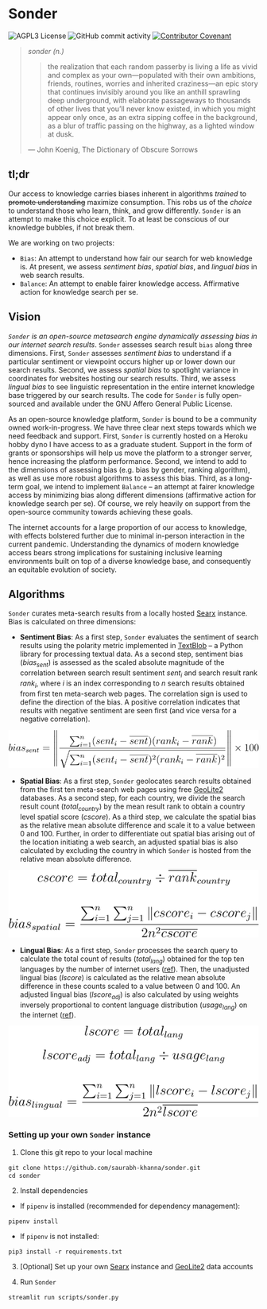 # Sonder

![AGPL3 License](https://img.shields.io/github/license/saurabh-khanna/sonder)
![GitHub commit activity](https://img.shields.io/github/commit-activity/m/saurabh-khanna/sonder)
[![Contributor Covenant](https://img.shields.io/badge/Contributor%20Covenant-v2.0%20adopted-ff69b4.svg)](CODE_OF_CONDUCT.md)

> *sonder (n.)*
>
>> the realization that each random passerby is living a life as vivid and complex as your own—populated with their own ambitions, friends, routines, worries and inherited craziness—an epic story that continues invisibly around you like an anthill sprawling deep underground, with elaborate passageways to thousands of other lives that you’ll never know existed, in which you might appear only once, as an extra sipping coffee in the background, as a blur of traffic passing on the highway, as a lighted window at dusk.
>
> &mdash; John Koenig, The Dictionary of Obscure Sorrows


## tl;dr

Our access to knowledge carries biases inherent in algorithms _trained_ to ~~promote understanding~~ maximize consumption. This robs us of the _choice_ to understand those who learn, think, and grow differently. `Sonder` is an attempt to make this choice explicit. To at least be conscious of our knowledge bubbles, if not break them.

We are working on two projects:
+ `Bias`: An attempt to understand how fair our search for web knowledge is. At present, we assess _sentiment bias_, _spatial bias_, and _lingual bias_ in web search results.
+ `Balance`: An attempt to enable fairer knowledge access. Affirmative action for knowledge search per se.


## Vision

_`Sonder` is an open-source metasearch engine dynamically assessing bias in our internet search results_. `Sonder` assesses search result `bias` along three dimensions. First, `Sonder` assesses _sentiment bias_ to understand if a particular sentiment or viewpoint occurs higher up or lower down our search results. Second, we assess _spatial bias_ to spotlight variance in coordinates for websites hosting our search results. Third, we assess _lingual bias_ to see linguistic representation in the entire internet knowledge base triggered by our search results. The code for `Sonder` is fully open-sourced and available under the GNU Affero General Public License.

As an open-source knowledge platform, `Sonder` is bound to be a community owned work-in-progress. We have three clear next steps towards which we need feedback and support. First, `Sonder` is currently hosted on a Heroku hobby dyno I have access to as a graduate student. Support in the form of grants or sponsorships will help us move the platform to a stronger server, hence increasing the platform performance. Second, we intend to add to the dimensions of assessing bias (e.g. bias by gender, ranking algorithm), as well as use more robust algorithms to assess this bias. Third, as a long-term goal, we intend to implement `Balance` &ndash; an attempt at fairer knowledge access by minimizing bias along different dimensions (affirmative action for knowledge search per se). Of course, we rely heavily on support from the open-source community towards achieving these goals.

The internet accounts for a large proportion of our access to knowledge, with effects bolstered further due to minimal in-person interaction in the current pandemic. Understanding the dynamics of modern knowledge access bears strong implications for sustaining inclusive learning environments built on top of a diverse knowledge base, and consequently an equitable evolution of society.

## Algorithms

`Sonder` curates meta-search results from a locally hosted [Searx](https://github.com/searx/searx) instance. Bias is calculated on three dimensions:

* __Sentiment Bias__: As a first step, `Sonder` evaluates the sentiment of search results using the polarity metric implemented in [TextBlob](https://github.com/sloria/TextBlob) &ndash; a Python library for processing textual data. As a second step, sentiment bias (_bias<sub>sent</sub>_) is assessed as the scaled absolute magnitude of the correlation between search result sentiment _sent<sub>i</sub>_ and search result rank _rank<sub>i</sub>_, where _i_ is an index corresponding to _n_ search results obtained from first ten meta-search web pages. The correlation sign is used to define the direction of the bias. A positive correlation indicates that results with negative sentiment are seen first (and vice versa for a negative correlation).

<p align="center">
  <img src="images/equation_sentiment.svg" />
</p>


* __Spatial Bias__: As a first step, `Sonder` geolocates search results obtained from the first ten meta-search web pages using free [GeoLite2](https://github.com/maxmind/GeoIP2-python) databases. As a second step, for each country, we divide the search result count (_total<sub>country</sub>_) by the mean result rank to obtain a country level spatial score (_cscore_). As a third step, we calculate the spatial bias as the relative mean absolute difference and scale it to a value between 0 and 100. Further, in order to differentiate out spatial bias arising out of the location initiating a web search, an adjusted spatial bias is also calculated by excluding the country in which `Sonder` is hosted from the relative mean absolute difference.

<p align="center">
  <img src="images/equation_spatial.svg" />
</p>

* __Lingual Bias__: As a first step, `Sonder` processes the search query to calculate the total count of results (_total<sub>lang</sub>_) obtained for the top ten languages by the number of internet users ([ref](https://en.wikipedia.org/wiki/Languages_used_on_the_Internet#Internet_users_by_language)). Then, the unadjusted lingual bias (_lscore_) is calculated as the relative mean absolute difference in these counts scaled to a value between 0 and 100. An adjusted lingual bias (_lscore<sub>adj</sub>_) is also calculated by using weights inversely proportional to content language distribution (_usage<sub>lang</sub>_) on the internet ([ref](https://en.wikipedia.org/wiki/Languages_used_on_the_Internet#Content_languages_for_websites)).

<p align="center">
  <img src="images/equation_lingual.svg" />
</p>


### Setting up your own `Sonder` instance

1. Clone this git repo to your local machine

```
git clone https://github.com/saurabh-khanna/sonder.git
cd sonder
```

2. Install dependencies

  * If `pipenv` is installed (recommended for dependency management):

```
pipenv install
```

  * If `pipenv` is not installed:

```
pip3 install -r requirements.txt
```

3. [Optional] Set up your own [Searx](https://searx.github.io/searx/admin/installation.html) instance and [GeoLite2](https://dev.maxmind.com/geoip/geoip2/geolite2/) data accounts

4. Run `Sonder`

```
streamlit run scripts/sonder.py
```
